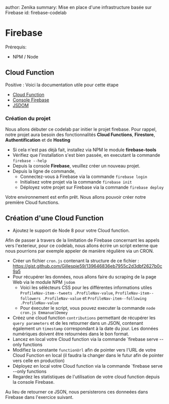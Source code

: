 author: Zenika
summary: Mise en place d'une infrastructure basée sur Firebase
id: firebase-codelab

# Firebase

Prérequis:

- NPM / Node

## Cloud Function

Positive
: Voici la documentation utile pour cette étape

- [Cloud Function ](https://firebase.google.com/docs/functions/)
- [Console Firebase](https://console.firebase.google.com)
- [JSDOM](https://www.npmjs.com/package/jsdom)

### Création du projet

Nous allons débuter ce codelab par initier le projet firebase. Pour rappel, notre projet aura besoin des fonctionnalités **Cloud Functions**, **Firestore**, **Authentification** et de **Hosting**

- Si cela n'est pas dèjà fait, installez via NPM le module **firebase-tools**
- Vérifiez que l'installation s'est bien passée, en executant la commande `firebase --help`
- Depuis la console **Firebase**, veuillez créer un nouveau projet.
- Depuis la ligne de commande,
  - Connectez-vous à Firebase via la commande `firebase login`
  - Initialisez votre projet via la commande `firebase init`
  - Déployez votre projet sur Firebase via la commande `firebase deploy`

Votre environnement est enfin prêt. Nous allons pouvoir créer notre première Cloud functions.

## Création d'une Cloud Function

- Ajoutez le support de Node 8 pour votre Cloud function.

Afin de passer à travers de la limitation de Firebase concernant les appels vers l'exterieur, pour ce codelab, nous allons écrire un script externe que nous pourrions par exemple appeler de manière régulière via un CRON.

- Créer un fichier `cron.js` contenant la structure de ce fichier : https://gist.github.com/Gillespie59/139646836eb7955c2d3dbf2627b0c9a5
- Pour récupérer les données, nous allons faire du scraping de la page Web via le module NPM `jsdom`
  - Voici les sélécteurs CSS pour les différentes informations utiles `ProfileNav-item--tweets .ProfileNav-value`, `ProfileNav-item--followers .ProfileNav-value` et `ProfileNav-item--following .ProfileNav-value`
  - Pour éxecuter le script, vous pouvez executer la commande `node cron.js EmmanuelDemey`
- Créez une cloud function `contributions` permettant de récupérer les `query parameters` et de les retourner dans un JSON, contenant également un `timestamp` correspondant à la date du jour. Les données numériques doivent être retournées dans le bon format.
- Lancez en local votre Cloud function via la commande `firebase serve --only functions
- Modifiez la constante `functionUrl` afin de pointer vers l'URL de votre Cloud Function en local (il faudra la changer dans le futur afin de pointer vers celle en production)
- Déployez en local votre Cloud function via la commande `firebase serve --only functions
- Regardez les statistiques de l'utilisation de votre cloud function depuis la console Firebase.

Au lieu de retourner ce JSON, nous persisterons ces donneées dans Firebase dans l'exercice suivant.
